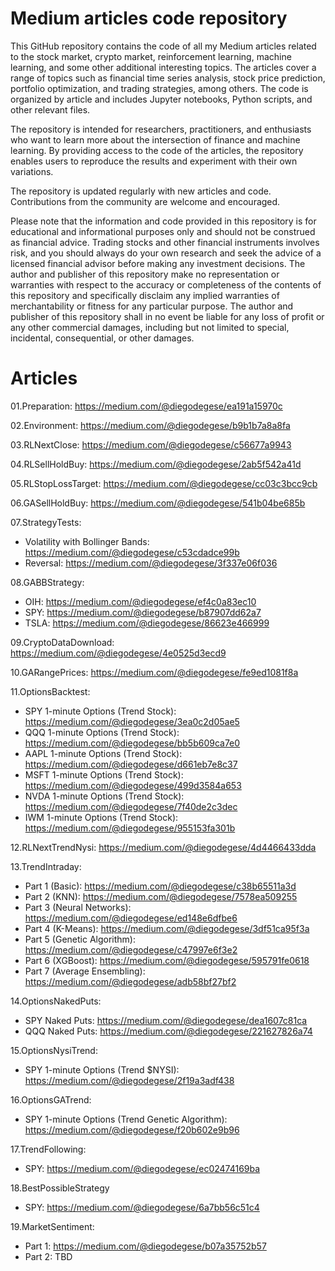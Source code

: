 # Medium articles code repository

This GitHub repository contains the code of all my Medium articles related to the stock market, crypto market, reinforcement learning, machine learning, and some other additional interesting topics. The articles cover a range of topics such as financial time series analysis, stock price prediction, portfolio optimization, and trading strategies, among others. The code is organized by article and includes Jupyter notebooks, Python scripts, and other relevant files.

The repository is intended for researchers, practitioners, and enthusiasts who want to learn more about the intersection of finance and machine learning. By providing access to the code of the articles, the repository enables users to reproduce the results and experiment with their own variations.

The repository is updated regularly with new articles and code. Contributions from the community are welcome and encouraged.

Please note that the information and code provided in this repository is for educational and informational purposes only and should not be construed as financial advice. Trading stocks and other financial instruments involves risk, and you should always do your own research and seek the advice of a licensed financial advisor before making any investment decisions. The author and publisher of this repository make no representation or warranties with respect to the accuracy or completeness of the contents of this repository and specifically disclaim any implied warranties of merchantability or fitness for any particular purpose. The author and publisher of this repository shall in no event be liable for any loss of profit or any other commercial damages, including but not limited to special, incidental, consequential, or other damages.

# Articles
01.Preparation: https://medium.com/@diegodegese/ea191a15970c

02.Environment: https://medium.com/@diegodegese/b9b1b7a8a8fa

03.RLNextClose: https://medium.com/@diegodegese/c56677a9943

04.RLSellHoldBuy: https://medium.com/@diegodegese/2ab5f542a41d

05.RLStopLossTarget: https://medium.com/@diegodegese/cc03c3bcc9cb

06.GASellHoldBuy: https://medium.com/@diegodegese/541b04be685b

07.StrategyTests:
- Volatility with Bollinger Bands: https://medium.com/@diegodegese/c53cdadce99b
- Reversal: https://medium.com/@diegodegese/3f337e06f036

08.GABBStrategy: 
- OIH: https://medium.com/@diegodegese/ef4c0a83ec10
- SPY: https://medium.com/@diegodegese/b87907dd62a7
- TSLA: https://medium.com/@diegodegese/86623e466999

09.CryptoDataDownload: https://medium.com/@diegodegese/4e0525d3ecd9

10.GARangePrices: https://medium.com/@diegodegese/fe9ed1081f8a

11.OptionsBacktest:
- SPY 1-minute Options (Trend Stock): https://medium.com/@diegodegese/3ea0c2d05ae5
- QQQ 1-minute Options (Trend Stock): https://medium.com/@diegodegese/bb5b609ca7e0
- AAPL 1-minute Options (Trend Stock): https://medium.com/@diegodegese/d661eb7e8c37
- MSFT 1-minute Options (Trend Stock): https://medium.com/@diegodegese/499d3584a653
- NVDA 1-minute Options (Trend Stock): https://medium.com/@diegodegese/7f40de2c3dec
- IWM 1-minute Options (Trend Stock): https://medium.com/@diegodegese/955153fa301b

12.RLNextTrendNysi: https://medium.com/@diegodegese/4d4466433dda

13.TrendIntraday:
- Part 1 (Basic): https://medium.com/@diegodegese/c38b65511a3d
- Part 2 (KNN): https://medium.com/@diegodegese/7578ea509255
- Part 3 (Neural Networks): https://medium.com/@diegodegese/ed148e6dfbe6
- Part 4 (K-Means): https://medium.com/@diegodegese/3df51ca95f3a
- Part 5 (Genetic Algorithm): https://medium.com/@diegodegese/c47997e6f3e2
- Part 6 (XGBoost): https://medium.com/@diegodegese/595791fe0618
- Part 7 (Average Ensembling): https://medium.com/@diegodegese/adb58bf27bf2

14.OptionsNakedPuts:
- SPY Naked Puts: https://medium.com/@diegodegese/dea1607c81ca
- QQQ Naked Puts: https://medium.com/@diegodegese/221627826a74

15.OptionsNysiTrend:
- SPY 1-minute Options (Trend $NYSI): https://medium.com/@diegodegese/2f19a3adf438

16.OptionsGATrend:
- SPY 1-minute Options (Trend Genetic Algorithm): https://medium.com/@diegodegese/f20b602e9b96

17.TrendFollowing:
- SPY: https://medium.com/@diegodegese/ec02474169ba

18.BestPossibleStrategy
- SPY: https://medium.com/@diegodegese/6a7bb56c51c4

19.MarketSentiment: 
- Part 1: https://medium.com/@diegodegese/b07a35752b57
- Part 2: TBD